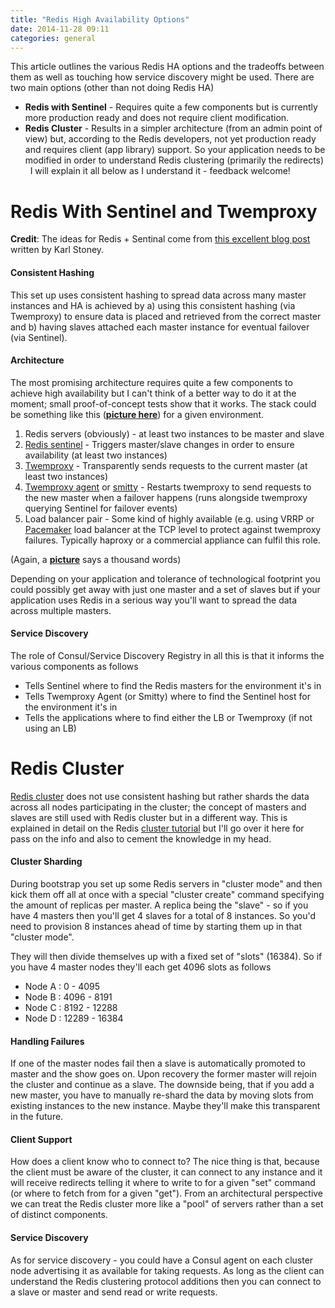 ```yaml
---
title: "Redis High Availability Options"
date: 2014-11-28 09:11
categories: general
---
```


This article outlines the various Redis HA options and the tradeoffs between
them as well as touching how service discovery might be used.
There are two main options (other than not doing Redis HA)

* **Redis with Sentinel** - Requires quite a few components but is currently more production ready and does not require client modification.
* **Redis Cluster** - Results in a simpler architecture (from an admin point of
view) but, according to the Redis developers, not yet production ready and
requires client (app library) support. So your application needs to be modified
in order to understand Redis clustering (primarily the redirects)
 
I will explain it all below as I understand it - feedback welcome!

# Redis With Sentinel and Twemproxy

**Credit**: The ideas for Redis + Sentinal come from [this excellent blog post](http://www.jambr.co.uk/Article/redis-twemproxy-agent) written by Karl Stoney.

#### Consistent Hashing

This set up uses consistent hashing to spread data across many master instances
and HA is achieved by a) using this consistent hashing (via Twemproxy) to
ensure data is placed and retrieved from the correct master and b) having
slaves attached each master instance for eventual failover (via Sentinel).  


#### Architecture

The most promising architecture requires quite a few components to achieve high
availability but I can't think of a better way to do it at the moment; small
proof-of-concept tests show that it works. The stack could be something like
this (**[picture here](http://jambr.blob.core.windows.net/articleimages/redis-sentinel.png)**)
for a given environment.

1.  Redis servers (obviously) - at least two instances to be master and slave
2.  [Redis sentinel](http://redis.io/topics/sentinel) - Triggers master/slave 
changes in order to ensure availability (at least two instances) 
3.  [Twemproxy](https://github.com/twitter/twemproxy) - Transparently sends
requests to the current master (at least two instances) 
4.  [Twemproxy agent](https://github.com/Stono/redis-twemproxy-agent) or [smitty](https://github.com/areina/smitty) - Restarts twemproxy to send requests to the new master when a failover
happens (runs alongside twemproxy querying Sentinel for failover events) 
5.  Load balancer pair - Some kind of highly available (e.g. using VRRP or
[Pacemaker](http://www.linux-ha.org/wiki/Pacemaker) load balancer at the TCP
level to protect against twemproxy failures. Typically haproxy or a commercial
appliance can fulfil this role.

(Again, a
**[picture](http://jambr.blob.core.windows.net/articleimages/redis-sentinel.png)**
says a thousand words)

Depending on your application and tolerance of technological footprint you could
possibly get away with just one master and a set of slaves but if your application
uses Redis in a serious way you'll want to spread the data across multiple masters.

#### Service Discovery

The role of Consul/Service Discovery Registry in all this is that it informs the various components as follows

* Tells Sentinel where to find the Redis masters for the environment it's in
* Tells Twemproxy Agent (or Smitty) where to find the Sentinel host for the environment it's in
* Tells the applications where to find either the LB or Twemproxy (if not using an LB)

# Redis Cluster

[Redis cluster](http://redis.io/topics/cluster-tutorial) 
does not use consistent hashing but rather shards the data across
all nodes participating in the cluster; the concept of masters and slaves are
still used with Redis cluster but in a different way. This is explained in
detail on the Redis [cluster tutorial](http://redis.io/topics/cluster-tutorial) 
but I'll go over it here for pass on the info and also to cement the knowledge in my head.

#### Cluster Sharding

During bootstrap you set up some Redis servers in "cluster mode" and then kick
them off all at once with a special "cluster create" command specifying the
amount of replicas per master. A replica being the "slave" - so if you have 4
masters then you'll get 4 slaves for a total of 8 instances. So you'd need to
provision 8 instances ahead of time by starting them up in that "cluster mode".

They will then divide themselves up with a fixed set of "slots" (16384). So if
you have 4 master nodes they'll each get 4096 slots as follows 

* Node A : 0 - 4095
* Node B : 4096 - 8191
* Node C : 8192 - 12288
* Node D : 12289 - 16384

#### Handling Failures

If one of the master nodes fail then a slave is automatically promoted to
master and the show goes on. Upon recovery the former master will rejoin the
cluster and continue as a slave. The downside being, that if you add a new
master, you have to manually re-shard the data by moving slots from existing
instances to the new instance. Maybe they'll make this transparent in the
future.

#### Client Support

How does a client know who to connect to? The nice thing is that, because the
client must be aware of the cluster, it can connect to any instance and it will
receive redirects telling it where to write to for a given "set" command (or
where to fetch from for a given "get"). From an architectural perspective we
can treat the Redis cluster more like a "pool" of servers rather than a set of
distinct components.

#### Service Discovery

As for service discovery - you could have a Consul agent on each cluster node
advertising it as available for taking requests. As long as the client can understand
the Redis clustering protocol additions then you can connect to a slave or master and send
read or write requests.

